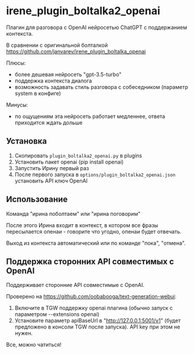 # irene_plugin_boltalka2_openai
Плагин для разговора с OpenAI нейросетью ChatGPT с поддержанием контекста.

В сравнении с оригинальной болталкой https://github.com/janvarev/irene_plugin_boltalka_openai

Плюсы:
- более дешевая нейросеть "gpt-3.5-turbo"
- поддержка контекста диалога
- возможность задавать стиль разговора с собеседником (параметр system в конфиге)

Минусы:
- по ощущениям эта нейросеть работает медленнее, ответа приходится ждать дольше 

## Установка

1. Скопировать `plugin_boltalka2_openai.py` в plugins
2. Установить пакет openai (pip install openai)
3. Запустить Ирину первый раз
4. После первого запуска в `options/plugin_boltalka2_openai.json` установить API ключ OpenAI

## Использование
Команда "ирина поболтаем" или "ирина поговорим"

После этого Ирина входит в контекст, в котором все фразы пересылается опенаи - говорите что угодно, опенаи будет отвечать.

Выход из контекста автоматический или по команде "пока", "отмена".

## Поддержка сторонних API совместимых с OpenAI

Поддерживает сторонние API совместимые с OpenAI.

Проверено на https://github.com/oobabooga/text-generation-webui:
1. Включите в TGW поддержку openai плагина (обычно запуск с параметром --extensions openai)
2. Установите параметр apiBaseUrl в "http://127.0.0.1:5001/v1" (будет предложено в консоли TGW после запуска). API key при этом не нужен.

Все, можно чатиться!